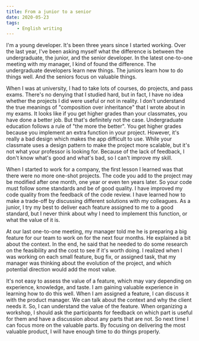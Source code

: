 ```yaml
---
title: From a junior to a senior
date: 2020-05-23
tags:
	- English writing
---
```


I'm a young developer. It's been three years since I started working. Over the last year, I've been asking myself what the difference is between the undergraduate, the junior, and the senior developer. In the latest one-to-one meeting with my manager, I kind of found the difference. The undergraduate developers learn new things. The juniors learn how to do things well. And the seniors focus on valuable things.  

When I was at university, I had to take lots of courses, do projects, and pass exams. There's no denying that I studied hard, but in fact, I have no idea whether the projects I did were useful or not in reality. I don't understand the true meanings of "composition over inheritance" that I wrote about in my exams. It looks like if you get higher grades than your classmates, you have done a better job. But that's definitely not the case. Undergraduate education follows a rule of "the more the better". You get higher grades because you implement an extra function in your project. However, it's really a bad design which makes the app difficult to use. While your classmate uses a design pattern to make the project more scalable, but it's not what your professor is looking for. Because of the lack of feedback, I don't know what's good and what's bad, so I can't improve my skill. 

When I started to work for a company, the first lesson I learned was that there were no more one-shot projects. The code you add to the project may be modified after one month, one year or even ten years later. So your code must follow some standards and be of good quality. I have improved my code quality from the feedback of the code review. I have learned how to make a trade-off by discussing different solutions with my colleagues. As a junior, I try my best to deliver each feature assigned to me to a good standard, but I never think about why I need to implement this function, or what the value of it is.

At our last one-to-one meeting, my manager told me he is preparing a big feature for our team to work on for the next four months. He explained a bit about the context. In the end, he said that he needed to do some research on the feasibility and the cost to see if it's worth doing. I realized when I was working on each small feature, bug fix, or assigned task, that my manager was thinking about the evolution of the project, and which potential direction would add the most value.

It's not easy to assess the value of a feature, which may vary depending on experience, knowledge, and taste. I am gaining valuable experience in learning how to do this well. When I am assigned a feature, I can discuss it with the product manager. We can talk about the context and why the client needs it. So, I can understand the value of the feature. When organizing a workshop, I should ask the participants for feedback on which part is useful for them and have a discussion about any parts that are not. So next time I can focus more on the valuable parts. By focusing on delivering the most valuable product, I will have enough time to do things properly.

 